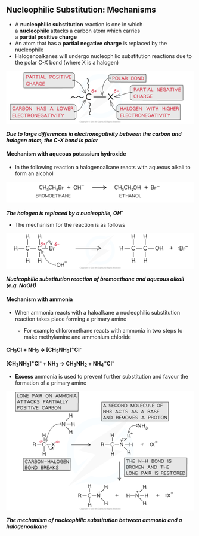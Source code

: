 Nucleophilic Substitution: Mechanisms
-------------------------------------

* A <b>nucleophilic substitution </b>reaction is one in which a <b>nucleophile </b>attacks a carbon atom which carries a <b>partial</b> <b>positive</b> <b>charge</b>
* An atom that has a <b>partial</b> <b>negative</b> <b>charge</b> is replaced by the nucleophile
* Halogenoalkanes will undergo nucleophilic substitution reactions due to the polar C-X bond (where X is a halogen)

![Halogen Compounds Polarity of the C-X bond, downloadable AS & A Level Chemistry revision notes](3.3-Halogen-Compounds-Polarity-of-the-C-X-bond.png)

*<b>Due to large differences in electronegativity between the carbon and halogen atom, the C-X bond is polar</b>*

#### Mechanism with aqueous potassium hydroxide

* In the following reaction a halogenoalkane reacts with aqueous alkali to form an alcohol

![Halogen Compounds Electrophilic Substitution by NaOH, downloadable AS & A Level Chemistry revision notes](3.3-Halogen-Compounds-Electrophilic-Substitution-by-NaOH_1.png)

*<b>The halogen is replaced by a nucleophile, OH</b>*<sup>*<b>–</b>*</sup>

* The mechanism for the reaction is as follows

![](Nucleophilic-substitution-hydroxide-ions-.png)

*<b>Nucleophilic substitution reaction of bromoethane and aqueous alkali (e.g. NaOH)</b>*

#### Mechanism with ammonia

* When ammonia reacts with a haloalkane a nucleophilic substitution reaction takes place forming a primary amine

  + For example chloromethane reacts with ammonia in two steps to make methylamine and ammonium chloride

<b>CH</b><sub><b>3</b></sub><b>Cl + NH</b><sub><b>3</b></sub><b> → [CH</b><sub><b>3</b></sub><b>NH</b><sub><b>3</b></sub><b>]</b><sup><b>+</b></sup><b>Cl</b><sup><b>-</b></sup>

<b>[CH</b><sub><b>3</b></sub><b>NH</b><sub><b>3</b></sub><b>]</b><sup><b>+</b></sup><b>Cl</b><sup><b>-</b></sup><b> + NH</b><sub><b>3</b></sub><b> → CH</b><sub><b>3</b></sub><b>NH</b><sub><b>2</b></sub><b> + NH</b><sub><b>4</b></sub><sup><b>+</b></sup><b>Cl</b><sup><b>-</b></sup>

* <b>Excess</b> ammonia is used to prevent further substitution and favour the formation of a primary amine

![Mechanism of Nu substitution making amines, downloadable AS & A Level Chemistry revision notes](7.5.3-Mechanism-of-Nu-substitution-making-amines.png)

*<b>The mechanism of nucleophilic substitution between ammonia and a halogenoalkane</b>*